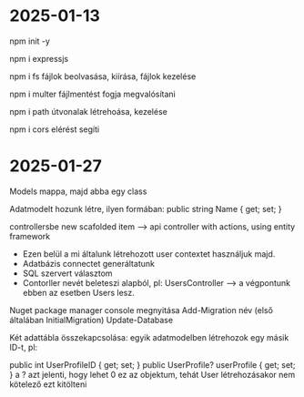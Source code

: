 # 2025-01-13

npm init -y

npm i expressjs

npm i fs 
fájlok beolvasása, kiírása, fájlok kezelése

npm i multer
fájlmentést fogja megvalósítani

npm i path
útvonalak létrehoása, kezelése

npm i cors
elérést segíti

# 2025-01-27

Models mappa, majd abba egy class

Adatmodelt hozunk létre, ilyen formában:
public string Name { get; set; }

controllersbe new scafolded item --> api controller with actions, using entity framework
- Ezen belül a mi általunk létrehozott user contextet használjuk majd.
- Adatbázis connectet generáltatunk
- SQL szervert választom
- Contorller nevét beleteszi alapból, pl: UsersController --> a végpontunk ebben az esetben Users lesz.

Nuget package manager console megnyitása
Add-Migration név (első általában InitialMigration)
Update-Database

Két adattábla összekapcsolása:
egyik adatmodelben létrehozok egy másik ID-t, pl: 

public int UserProfileID { get; set; }
public UserProfile? userProfile { get; set; }
a ? azt jelenti, hogy lehet 0 ez az objektum, tehát User létrehozásakor nem kötelező ezt kitölteni
